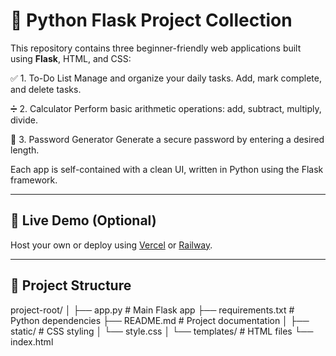 # 🧠 Python Flask Project Collection

This repository contains three beginner-friendly web applications built using **Flask**, HTML, and CSS:



✅ 1. To-Do List
Manage and organize your daily tasks. Add, mark complete, and delete tasks.

➗ 2. Calculator
Perform basic arithmetic operations: add, subtract, multiply, divide.

🔐 3. Password Generator
Generate a secure password by entering a desired length.

Each app is self-contained with a clean UI, written in Python using the Flask framework.

---

## 🚀 Live Demo (Optional)

Host your own or deploy using [Vercel](https://vercel.com/) or [Railway](https://railway.app/).

---

## 📁 Project Structure

project-root/
│
├── app.py # Main Flask app
├── requirements.txt # Python dependencies
├── README.md # Project documentation
│
├── static/ # CSS styling
│ └── style.css
│
└── templates/ # HTML files
└── index.html
